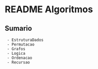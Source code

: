 <h1>README Algoritmos</h1>

<h2>Sumario</h2> 

     - EstruturaDados
     - Permutacao
     - Grafos
     - Logica
     - Ordenacao
     - Recursao
